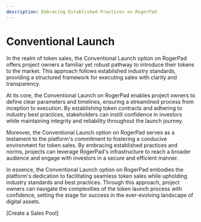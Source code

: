 ```yaml
---
description: Embracing Established Practices on RogerPad
---
```


# Conventional Launch

In the realm of token sales, the Conventional Launch option on RogerPad offers project owners a familiar yet robust pathway to introduce their tokens to the market. This approach follows established industry standards, providing a structured framework for executing sales with clarity and transparency.

At its core, the Conventional Launch on RogerPad enables project owners to define clear parameters and timelines, ensuring a streamlined process from inception to execution. By establishing token contracts and adhering to industry best practices, stakeholders can instill confidence in investors while maintaining integrity and reliability throughout the launch journey.

Moreover, the Conventional Launch option on RogerPad serves as a testament to the platform's commitment to fostering a conducive environment for token sales. By embracing established practices and norms, projects can leverage RogerPad's infrastructure to reach a broader audience and engage with investors in a secure and efficient manner.

In essence, the Conventional Launch option on RogerPad embodies the platform's dedication to facilitating seamless token sales while upholding industry standards and best practices. Through this approach, project owners can navigate the complexities of the token launch process with confidence, setting the stage for success in the ever-evolving landscape of digital assets.

\[Create a Sales Pool]
